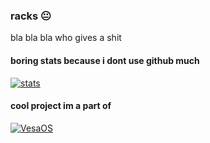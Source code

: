 ### racks 😐

bla bla bla who gives a shit

#### boring stats because i dont use github much
[![stats](https://github-readme-stats.vercel.app/api?username=raxracks)](https://github.com/anuraghazra/github-readme-stats)

#### cool project im a part of
[![VesaOS](https://github-readme-stats.vercel.app/api/pin/?username=VesaOS-Group&repo=VesaOS)](https://github.com/VesaOS-Group/VesaOS)
